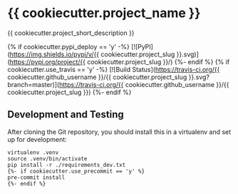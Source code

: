 # {{ cookiecutter.project_name }}
{{ cookiecutter.project_short_description }}

{% if cookiecutter.pypi_deploy == 'y' -%}
[![PyPI](https://img.shields.io/pypi/v/{{ cookiecutter.project_slug }}.svg)](https://pypi.org/project/{{ cookiecutter.project_slug }}/)
{%- endif %}
{% if cookiecutter.use_travis == 'y' -%}
[![Build Status](https://travis-ci.org/{{ cookiecutter.github_username }}/{{ cookiecutter.project_slug }}.svg?branch=master)](https://travis-ci.org/{{ cookiecutter.github_username }}/{{ cookiecutter.project_slug }})
{%- endif %}

## Development and Testing
After cloning the Git repository, you should install this
in a virtualenv and set up for development:
```shell script
virtualenv .venv
source .venv/bin/activate
pip install -r ./requirements_dev.txt
{%- if cookiecutter.use_precommit == 'y' %}
pre-commit install
{%- endif %}
```
